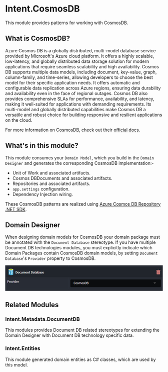 ﻿# Intent.CosmosDB

This module provides patterns for working with CosmosDB.

## What is CosmosDB?

Azure Cosmos DB is a globally distributed, multi-model database service provided by Microsoft's Azure cloud platform. It offers a highly scalable, low-latency, and globally distributed data storage solution for modern applications that require seamless scalability and high availability. Cosmos DB supports multiple data models, including document, key-value, graph, column-family, and time-series, allowing developers to choose the best model for their specific application needs. It offers automatic and configurable data replication across Azure regions, ensuring data durability and availability even in the face of regional outages. Cosmos DB also provides comprehensive SLAs for performance, availability, and latency, making it well-suited for applications with demanding requirements. Its multi-model and globally distributed capabilities make Cosmos DB a versatile and robust choice for building responsive and resilient applications on the cloud.

For more information on CosmosDB, check out their [official docs](https://learn.microsoft.com/en-us/azure/cosmos-db/).

## What's in this module?

This module consumes your `Domain Model`, which you build in the `Domain Designer` and generates the corresponding CosmosDB implementation:-

* Unit of Work and associated artifacts.
* Cosmos DBDocuments and associated artifacts.
* Repositories and associated artifacts.
* `app.settings` configuration.
* Dependency Injection wiring.

These CosmosDB patterns are realized using [Azure Cosmos DB Repository .NET SDK](https://github.com/IEvangelist/azure-cosmos-dotnet-repository).

## Domain Designer

When designing domain models for CosmosDB your domain package must be annotated with the `Document Database` stereotype. If you have multiple Document DB technologies modules, you must explicitly indicate which Domain Packages contain CosmosDB domain models, by setting `Document Database`'s `Provider` property to CosmosDB.

![Configure CosmosDB provider](./docs/images/db-provider-cosmos-db.png)

## Related Modules

### Intent.Metadata.DocumentDB

This modules provides Document DB related stereotypes for extending the Domain Designer with Document DB technology specific data.

### Intent.Entities

This module generated domain entities as C# classes, which are used by this model.
